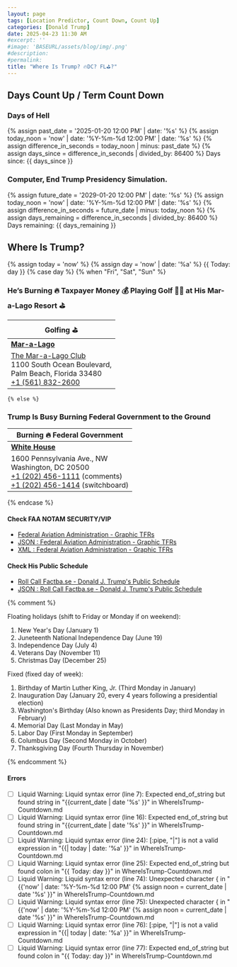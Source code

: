 ```yaml
---
layout: page
tags: [Location Predictor, Count Down, Count Up]
categories: [Donald Trump]
date: 2025-04-23 11:30 AM
#excerpt: ''
#image: 'BASEURL/assets/blog/img/.png'
#description:
#permalink:
title: "Where Is Trump? 🔥DC? FL⛳️?"
---
```


## Days Count Up / Term Count Down 

### Days of Hell

{% assign past_date = '2025-01-20 12:00 PM' | date: '%s' %}
{% assign today_noon = 'now' | date: '%Y-%m-%d 12:00 PM' | date: '%s' %}
{% assign difference_in_seconds = today_noon | minus: past_date %}
{% assign days_since = difference_in_seconds | divided_by: 86400 %}
Days since: {{ days_since }}

### Computer, End Trump Presidency Simulation. 

{% assign future_date = '2029-01-20 12:00 PM' | date: '%s' %}
{% assign today_noon = 'now' | date: '%Y-%m-%d 12:00 PM' | date: '%s' %}
{% assign difference_in_seconds = future_date | minus: today_noon %}
{% assign days_remaining = difference_in_seconds | divided_by: 86400 %}
Days remaining: {{ days_remaining }}

## Where Is Trump?

{% assign today = 'now' %}
{% assign day = 'now' | date: '%a' %}
{{ Today: day }}
{% case day %}
    {% when "Fri", "Sat", "Sun" %}
### He’s Burning 🔥 Taxpayer Money 💰 Playing Golf 🏌️‍♂️ at His Mar-a-Lago Resort ⛳️

| Golfing ⛳️ |
|---|
| **[Mar-a-Lago](https://www.maralagoclub.com/)** |
| [The Mar-a-Lago Club](https://www.maralagoclub.com/) <br /> 1100 South Ocean Boulevard, <br /> Palm Beach, Florida 33480 <br /> <a href="tel+15618322600">+1 (561) 832-2600</a> |
    {% else %}
### Trump Is Busy Burning Federal Government to the Ground

| Burning 🔥 Federal Government |
|---|
| **[White House](https://www.whitehouse.gov)** |
| 1600 Pennsylvania Ave., NW <br /> Washington, DC 20500 <br /> <a href="tel:+12024561111">+1 (202) 456-1111</a> (comments) <br /> <a href="tel:+12024561414">+1 (202) 456-1414</a> (switchboard) |
{% endcase %}

#### Check FAA NOTAM SECURITY/VIP

- [Federal Aviation Administration - Graphic TFRs](https://tfr.faa.gov/tfr3/?page=list)
- [JSON : Federal Aviation Administration - Graphic TFRs](https://tfr.faa.gov/tfr3/export/json)
- [XML : Federal Aviation Administration - Graphic TFRs](https://tfr.faa.gov/tfr3/export/xml)

#### Check His Public Schedule 

- [Roll Call Factba.se - Donald J. Trump's Public Schedule](https://rollcall.com/factbase/trump/topic/calendar/)
- [JSON : Roll Call Factba.se - Donald J. Trump's Public Schedule](https://media-cdn.factba.se/rss/json/trump/calendar-full.json)

{% comment %}

Floating holidays (shift to Friday or Monday if on weekend):
1. New Year's Day (January 1)
2. Juneteenth National Independence Day (June 19)
3. Independence Day (July 4)
4. Veterans Day (November 11)
5. Christmas Day (December 25)

Fixed (fixed day of week):
1. Birthday of Martin Luther King, Jr. (Third Monday in January)
2. Inauguration Day (January 20, every 4 years following a presidential election)
3. Washington's Birthday (Also known as Presidents Day; third Monday in February)
4. Memorial Day (Last Monday in May)
5. Labor Day (First Monday in September)
6. Columbus Day (Second Monday in October)
7. Thanksgiving Day (Fourth Thursday in November)

{% endcomment %}

#### Errors 

- [ ] Liquid Warning: Liquid syntax error (line 7): Expected end_of_string but found string in "{{current_date | date '%s' }}" in WhereIsTrump-Countdown.md
- [ ] Liquid Warning: Liquid syntax error (line 16): Expected end_of_string but found string in "{{current_date | date '%s' }}" in WhereIsTrump-Countdown.md
- [ ] Liquid Warning: Liquid syntax error (line 24): [:pipe, "|"] is not a valid expression in "{{| today | date: '%a' }}" in WhereIsTrump-Countdown.md
- [ ] Liquid Warning: Liquid syntax error (line 25): Expected end_of_string but found colon in "{{ Today: day }}" in WhereIsTrump-Countdown.md
- [ ] Liquid Warning: Liquid syntax error (line 74): Unexpected character { in "{{'now' | date: '%Y-%m-%d 12:00 PM' {% assign noon = current_date | date '%s' }}" in WhereIsTrump-Countdown.md
- [ ] Liquid Warning: Liquid syntax error (line 75): Unexpected character { in "{{'now' | date: '%Y-%m-%d 12:00 PM' {% assign noon = current_date | date '%s' }}" in WhereIsTrump-Countdown.md
- [ ] Liquid Warning: Liquid syntax error (line 76): [:pipe, "|"] is not a valid expression in "{{| today | date: '%a' }}" in WhereIsTrump-Countdown.md
- [ ] Liquid Warning: Liquid syntax error (line 77): Expected end_of_string but found colon in "{{ Today: day }}" in WhereIsTrump-Countdown.md

